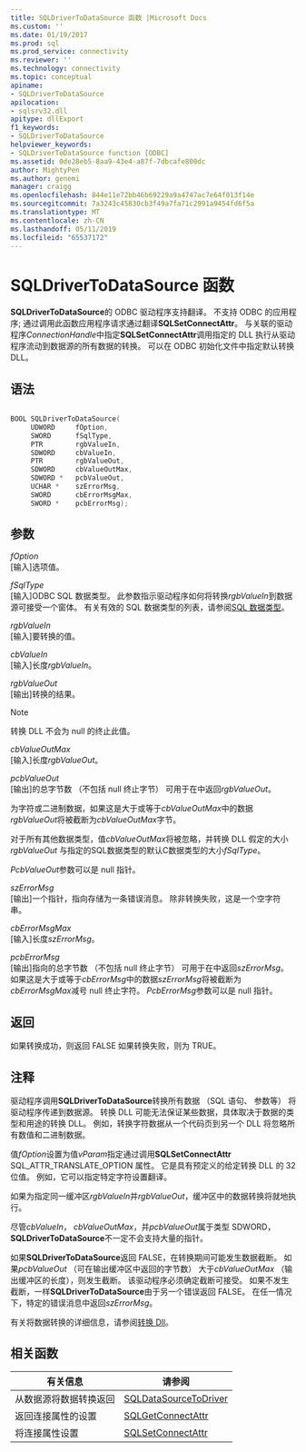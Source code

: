 ```yaml
---
title: SQLDriverToDataSource 函数 |Microsoft Docs
ms.custom: ''
ms.date: 01/19/2017
ms.prod: sql
ms.prod_service: connectivity
ms.reviewer: ''
ms.technology: connectivity
ms.topic: conceptual
apiname:
- SQLDriverToDataSource
apilocation:
- sqlsrv32.dll
apitype: dllExport
f1_keywords:
- SQLDriverToDataSource
helpviewer_keywords:
- SQLDriverToDataSource function [ODBC]
ms.assetid: 0de28eb5-8aa9-43e4-a87f-7dbcafe800dc
author: MightyPen
ms.author: genemi
manager: craigg
ms.openlocfilehash: 844e11e72bb46b69229a9a4747ac7e64f013f14e
ms.sourcegitcommit: 7a3243c45830cb3f49a7fa71c2991a9454fd6f5a
ms.translationtype: MT
ms.contentlocale: zh-CN
ms.lasthandoff: 05/11/2019
ms.locfileid: "65537172"
---
```

# <a name="sqldrivertodatasource-function"></a>SQLDriverToDataSource 函数
**SQLDriverToDataSource**的 ODBC 驱动程序支持翻译。 不支持 ODBC 的应用程序; 通过调用此函数应用程序请求通过翻译**SQLSetConnectAttr**。 与关联的驱动程序*ConnectionHandle*中指定**SQLSetConnectAttr**调用指定的 DLL 执行从驱动程序流动到数据源的所有数据的转换。 可以在 ODBC 初始化文件中指定默认转换 DLL。  
  
## <a name="syntax"></a>语法  
  
```cpp  
  
BOOL SQLDriverToDataSource(  
     UDWORD     fOption,  
     SWORD      fSqlType,  
     PTR        rgbValueIn,  
     SDWORD     cbValueIn,  
     PTR        rgbValueOut,  
     SDWORD     cbValueOutMax,  
     SDWORD *   pcbValueOut,  
     UCHAR *    szErrorMsg,  
     SWORD      cbErrorMsgMax,  
     SWORD *    pcbErrorMsg);  
```  
  
## <a name="arguments"></a>参数  
 *fOption*  
 [输入]选项值。  
  
 *fSqlType*  
 [输入]ODBC SQL 数据类型。 此参数指示驱动程序如何将转换*rgbValueIn*到数据源可接受一个窗体。 有关有效的 SQL 数据类型的列表，请参阅[SQL 数据类型](../../../odbc/reference/appendixes/sql-data-types.md)。  
  
 *rgbValueIn*  
 [输入]要转换的值。  
  
 *cbValueIn*  
 [输入]长度*rgbValueIn*。  
  
 *rgbValueOut*  
 [输出]转换的结果。  
  
> [!NOTE]  
>  转换 DLL 不会为 null 的终止此值。  
  
 *cbValueOutMax*  
 [输入]长度*rgbValueOut*。  
  
 *pcbValueOut*  
 [输出]的总字节数 （不包括 null 终止字节） 可用于在中返回*rgbValueOut*。  
  
 为字符或二进制数据，如果这是大于或等于*cbValueOutMax*中的数据*rgbValueOut*将被截断为*cbValueOutMax*字节。  
  
 对于所有其他数据类型，值*cbValueOutMax*将被忽略，并转换 DLL 假定的大小*rgbValueOut* 与指定的SQL数据类型的默认C数据类型的大小*fSqlType*。  
  
 *PcbValueOut*参数可以是 null 指针。  
  
 *szErrorMsg*  
 [输出]一个指针，指向存储为一条错误消息。 除非转换失败，这是一个空字符串。  
  
 *cbErrorMsgMax*  
 [输入]长度*szErrorMsg*。  
  
 *pcbErrorMsg*  
 [输出]指向的总字节数 （不包括 null 终止字节） 可用于在中返回*szErrorMsg*。 如果这是大于或等于*cbErrorMsg*中的数据*szErrorMsg*将被截断为*cbErrorMsgMax*减号 null 终止字符。 *PcbErrorMsg*参数可以是 null 指针。  
  
## <a name="returns"></a>返回  
 如果转换成功，则返回 FALSE 如果转换失败，则为 TRUE。  
  
## <a name="comments"></a>注释  
 驱动程序调用**SQLDriverToDataSource**转换所有数据 （SQL 语句、 参数等） 将驱动程序传递到数据源。 转换 DLL 可能无法保证某些数据，具体取决于数据的类型和用途的转换 DLL。 例如，转换字符数据从一个代码页到另一个 DLL 将忽略所有数值和二进制数据。  
  
 值*fOption*设置为值*vParam*指定通过调用**SQLSetConnectAttr** SQL_ATTR_TRANSLATE_OPTION 属性。 它是具有预定义的给定转换 DLL 的 32 位值。 例如，它可以指定特定字符设置翻译。  
  
 如果为指定同一缓冲区*rgbValueIn*并*rgbValueOut*，缓冲区中的数据转换将就地执行。  
  
 尽管*cbValueIn*， *cbValueOutMax*，并*pcbValueOut*属于类型 SDWORD， **SQLDriverToDataSource**不一定不会支持大量的指针。  
  
 如果**SQLDriverToDataSource**返回 FALSE，在转换期间可能发生数据截断。 如果*pcbValueOut* （可在输出缓冲区中返回的字节数） 大于*cbValueOutMax* （输出缓冲区的长度），则发生截断。 该驱动程序必须确定截断可接受。 如果不发生截断，一样**SQLDriverToDataSource**由于另一个错误返回 FALSE。 在任一情况下，特定的错误消息中返回*szErrorMsg*。  
  
 有关将数据转换的详细信息，请参阅[转换 Dll](../../../odbc/reference/develop-app/translation-dlls.md)。  
  
## <a name="related-functions"></a>相关函数  
  
|有关信息|请参阅|  
|---------------------------|---------|  
|从数据源将数据转换返回|[SQLDataSourceToDriver](../../../odbc/reference/syntax/sqldatasourcetodriver-function.md)|  
|返回连接属性的设置|[SQLGetConnectAttr](../../../odbc/reference/syntax/sqlgetconnectattr-function.md)|  
|将连接属性设置|[SQLSetConnectAttr](../../../odbc/reference/syntax/sqlsetconnectattr-function.md)|

